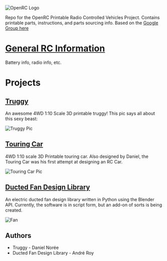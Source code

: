 ![OpenRC Logo](https://github.com/bryancostanich/OpenRC/raw/master/Logo_Small.png)

Repo for the OpenRC Printable Radio Controlled Vehicles Project. Contains printable parts, instructions, and parts sourcing info. Based on the [Google Group here](https://plus.google.com/communities/112745535856143176146)

# [General RC Information](https://github.com/bryancostanich/OpenRC/blob/master/RCInfo.md)
Battery info, radio info, etc.

# Projects

## [Truggy](https://github.com/bryancostanich/OpenRC/tree/master/Truggy)

An awesome 4WD 1:10 Scale 3D printable truggy! This pic says all about this sexy beast:

![Truggy Pic](https://raw.github.com/bryancostanich/OpenRC/master/Truggy/Renderings/OpenRC%20Truggy%201_Small.jpg)

## [Touring Car](https://github.com/bryancostanich/OpenRC/tree/master/Touring_Car)

4WD 1:10 scale 3D Printable touring car. Also designed by Daniel, the Touring Car was his first attempt at designing an RC Car.

![Touring Car Pic](https://raw2.github.com/bryancostanich/OpenRC/master/Touring_Car/Renderings/openrc_touring_small.jpg)

## [Ducted Fan Design Library](https://github.com/bryancostanich/OpenRC/tree/master/DuctedFanDesignLibrary)

An electric ducted fan design library written in Python using the Blender API. Currently, the software is in script form, but an add-on of sorts is being created.

![Fan](https://raw.github.com/bryancostanich/OpenRC/master/DuctedFanDesignLibrary/Images/3d_printed_EDF_fan_small.png)

## Authors
 * Truggy - Daniel Norée
 * Ducted Fan Design Library - André Roy
